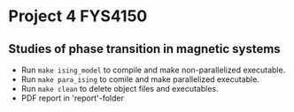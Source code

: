 # Project 4 FYS4150
## Studies of phase transition in magnetic systems

- Run `make ising_model` to compile and make non-parallelized executable.
- Run `make para_ising` to comile and make parallelized executable.
- Run `make clean` to delete object files and executables.
- PDF report in 'report'-folder
